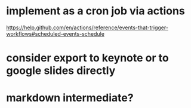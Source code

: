 # implement as a cron job via actions
https://help.github.com/en/actions/reference/events-that-trigger-workflows#scheduled-events-schedule

# consider export to keynote or to google slides directly

# markdown intermediate?